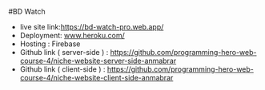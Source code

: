 #BD Watch

- live site link:https://bd-watch-pro.web.app/
- Deployment: www.heroku.com/
- Hosting : Firebase
- Github link ( server-side ) : https://github.com/programming-hero-web-course-4/niche-website-server-side-anmabrar
- Github link ( client-side ) : https://github.com/programming-hero-web-course-4/niche-website-client-side-anmabrar
